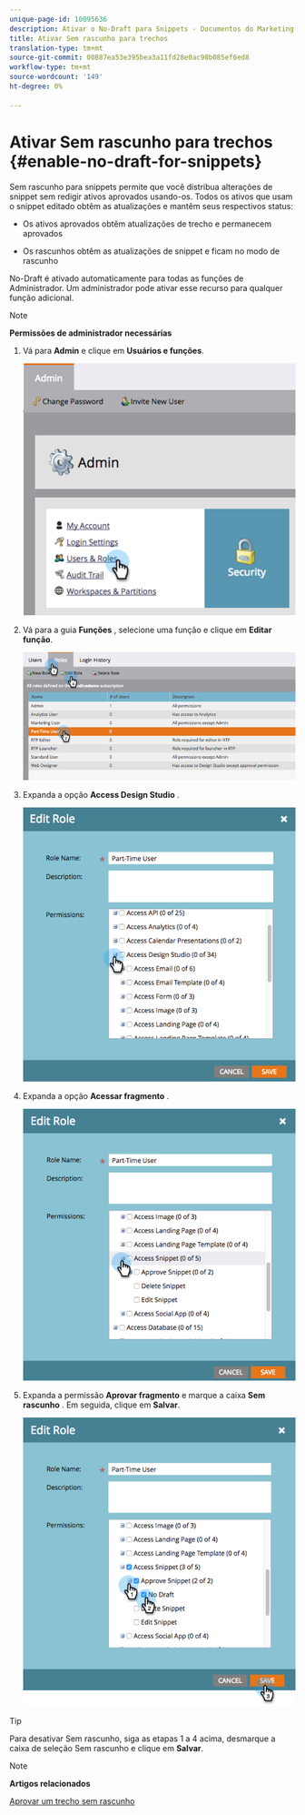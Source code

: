 ```yaml
---
unique-page-id: 10095636
description: Ativar o No-Draft para Snippets - Documentos do Marketing - Documentação do produto
title: Ativar Sem rascunho para trechos
translation-type: tm+mt
source-git-commit: 00887ea53e395bea3a11fd28e0ac98b085ef6ed8
workflow-type: tm+mt
source-wordcount: '149'
ht-degree: 0%

---
```



# Ativar Sem rascunho para trechos {#enable-no-draft-for-snippets}

Sem rascunho para snippets permite que você distribua alterações de snippet sem redigir ativos aprovados usando-os. Todos os ativos que usam o snippet editado obtêm as atualizações e mantêm seus respectivos status:

* Os ativos aprovados obtêm atualizações de trecho e permanecem aprovados

* Os rascunhos obtêm as atualizações de snippet e ficam no modo de rascunho

No-Draft é ativado automaticamente para todas as funções de Administrador. Um administrador pode ativar esse recurso para qualquer função adicional.

>[!NOTE]
>
>**Permissões de administrador necessárias**

1. Vá para **Admin** e clique em **Usuários e funções**.

   ![](assets/usersandroles.png)

1. Vá para a guia **Funções** , selecione uma função e clique em **Editar função**.

   ![](assets/editrole2.png)

1. Expanda a opção **Access Design Studio** .

   ![](assets/expanddesignstudio.png)

1. Expanda a opção **Acessar fragmento** .

   ![](assets/expandsnippet.png)

1. Expanda a permissão **Aprovar fragmento** e marque a caixa **Sem rascunho** . Em seguida, clique em **Salvar**.

   ![](assets/2017-06-15-10-35-04.png)

>[!TIP]
>
>Para desativar Sem rascunho, siga as etapas 1 a 4 acima, desmarque a caixa de seleção Sem rascunho e clique em **Salvar**.

>[!NOTE]
>
>**Artigos relacionados**
>
>[Aprovar um trecho sem rascunho](../../../../product-docs/personalization/segmentation-and-snippets/snippets/approve-a-snippet-with-no-draft.md)

